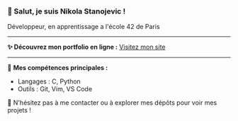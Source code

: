 <!--
**NikoStano/NikoStano** is a ✨ _special_ ✨ repository because its `README.md` (this file) appears on your GitHub profile.

Here are some ideas to get you started:

- 🔭 I’m currently working on ...
- 🌱 I’m currently learning ...
- 👯 I’m looking to collaborate on ...
- 🤔 I’m looking for help with ...
- 💬 Ask me about ...
- 📫 How to reach me: ...
- 😄 Pronouns: ...
- ⚡ Fun fact: ...
-->
### 👋 Salut, je suis Nikola Stanojevic !

Développeur, en apprentissage a l'école 42 de Paris

---

**✨ Découvrez mon portfolio en ligne :** [Visitez mon site](https://nikostano.github.io/portfolio/)

---

🚀 **Mes compétences principales :**
- Langages : C, Python
- Outils : Git, Vim, VS Code

🤝 N'hésitez pas à me contacter ou à explorer mes dépôts pour voir mes projets !
